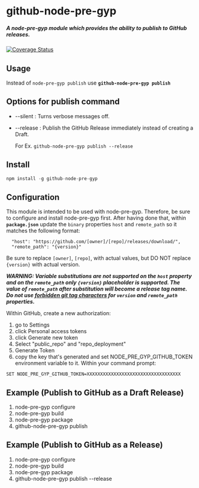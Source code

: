 # github-node-pre-gyp
##### A node-pre-gyp module which provides the ability to publish to GitHub releases.

[![Coverage Status](https://coveralls.io/repos/github/bchr02/node-pre-gyp-github/badge.svg?branch=master)](https://coveralls.io/github/lurenzsgp/node-pre-gyp-github?branch=master)

## Usage
Instead of ```node-pre-gyp publish``` use **```github-node-pre-gyp publish```**

## Options for publish command
* --silent : Turns verbose messages off.
* --release : Publish the GitHub Release immediately instead of creating a Draft.

  For Ex. ```github-node-pre-gyp publish --release```

## Install
```javascript
npm install -g github-node-pre-gyp
```

## Configuration
This module is intended to be used with node-pre-gyp. Therefore, be sure to configure and install node-pre-gyp first. After having done that, within **```package.json```** update the ```binary``` properties ```host``` and ```remote_path``` so it matches the following format:

```
  "host": "https://github.com/[owner]/[repo]/releases/download/",
  "remote_path": "{version}"
```

Be sure to replace ```[owner]```, ```[repo]```, with actual values,
but DO NOT replace ```{version}``` with actual version.

***WARNING: Variable substitutions are not supported on the ```host``` property and on the ```remote_path``` only ```{version}``` placeholder is supported. The value of ```remote_path``` after substitution will become a release tag name. Do not use [forbidden git tag characters](https://git-scm.com/docs/git-check-ref-format) for ```version``` and ```remote_path``` properties.***

Within GitHub, create a new authorization:

1. go to Settings
2. click Personal access tokens
3. click Generate new token
4. Select "public_repo" and "repo_deployment"
5. Generate Token
6. copy the key that's generated and set NODE_PRE_GYP_GITHUB_TOKEN environment variable to it. Within your command prompt:

```
SET NODE_PRE_GYP_GITHUB_TOKEN=XXXXXXXXXXXXXXXXXXXXXXXXXXXXXXXXXXX
```

## Example (Publish to GitHub as a Draft Release)
1. node-pre-gyp configure
2. node-pre-gyp build
3. node-pre-gyp package
4. github-node-pre-gyp publish

## Example (Publish to GitHub as a Release)
1. node-pre-gyp configure
2. node-pre-gyp build
3. node-pre-gyp package
4. github-node-pre-gyp publish --release

